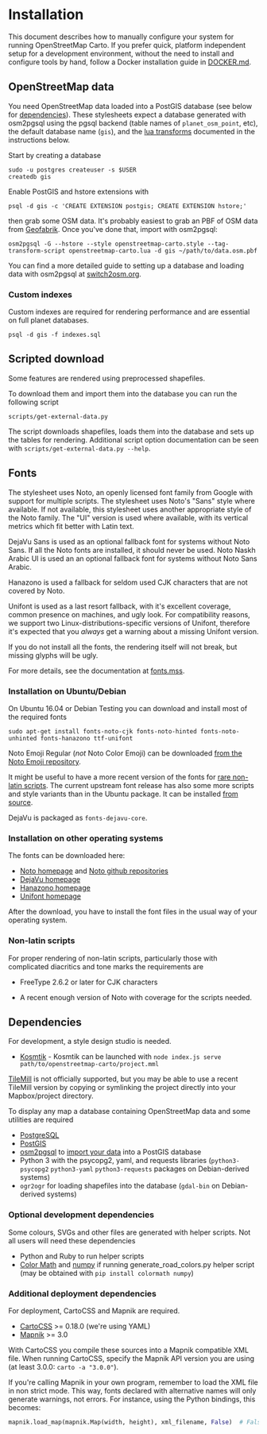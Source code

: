 # Installation

This document describes how to manually configure your system for running OpenStreetMap Carto. If you prefer quick, platform independent setup for a development environment, without the need to install and configure tools by hand, follow a Docker installation guide in [DOCKER.md](DOCKER.md).

## OpenStreetMap data
You need OpenStreetMap data loaded into a PostGIS database (see below for [dependencies](#dependencies)). These stylesheets expect a database generated with osm2pgsql using the pgsql backend (table names of `planet_osm_point`, etc), the default database name (`gis`), and the [lua transforms](https://osm2pgsql.org/doc/manual.html#lua-tag-transformations) documented in the instructions below.

Start by creating a database

```
sudo -u postgres createuser -s $USER
createdb gis
```

Enable PostGIS and hstore extensions with

```
psql -d gis -c 'CREATE EXTENSION postgis; CREATE EXTENSION hstore;'
```

then grab some OSM data. It's probably easiest to grab an PBF of OSM data from [Geofabrik](https://download.geofabrik.de/). Once you've done that, import with osm2pgsql:

```
osm2pgsql -G --hstore --style openstreetmap-carto.style --tag-transform-script openstreetmap-carto.lua -d gis ~/path/to/data.osm.pbf
```

You can find a more detailed guide to setting up a database and loading data with osm2pgsql at [switch2osm.org](https://switch2osm.org/serving-tiles/manually-building-a-tile-server-16-04-2-lts/).

### Custom indexes
Custom indexes are required for rendering performance and are essential on full planet databases.

```
psql -d gis -f indexes.sql
```

## Scripted download
Some features are rendered using preprocessed shapefiles.

To download them and import them into the database you can run the following script

```
scripts/get-external-data.py
```

The script downloads shapefiles, loads them into the database and sets up the tables for rendering. Additional script option documentation can be seen with `scripts/get-external-data.py --help`.

## Fonts
The stylesheet uses Noto, an openly licensed font family from Google with support for multiple scripts. The stylesheet uses Noto's "Sans" style where available. If not available, this stylesheet uses another appropriate style of the Noto family. The "UI" version is used where available, with its vertical metrics which fit better with Latin text.

DejaVu Sans is used as an optional fallback font for systems without Noto Sans. If all the Noto fonts are installed, it should never be used. Noto Naskh Arabic UI is used an an optional fallback font for systems without Noto Sans Arabic.

Hanazono is used a fallback for seldom used CJK characters that are not covered by Noto.

Unifont is used as a last resort fallback, with it's excellent coverage, common presence on machines, and ugly look. For compatibility reasons, we support two Linux-distributions-specific versions of Unifont, therefore it's expected that you *always* get a warning about a missing Unifont version.

If you do not install all the fonts, the rendering itself will not break, but missing glyphs will be ugly.

For more details, see the documentation at [fonts.mss](style/fonts.mss).

### Installation on Ubuntu/Debian

On Ubuntu 16.04 or Debian Testing you can download and install most of the required fonts

```
sudo apt-get install fonts-noto-cjk fonts-noto-hinted fonts-noto-unhinted fonts-hanazono ttf-unifont
```

Noto Emoji Regular (*not* Noto Color Emoji) can be downloaded [from the Noto Emoji repository](https://github.com/googlefonts/noto-emoji).

It might be useful to have a more recent version of the fonts for [rare non-latin scripts](#non-latin-scripts). The current upstream font release has also some more scripts and style variants than in the Ubuntu package. It can be installed [from source](https://github.com/googlefonts/noto-fonts/blob/master/FAQ.md#where-are-the-fonts).

DejaVu is packaged as `fonts-dejavu-core`.

### Installation on other operating systems

The fonts can be downloaded here:

* [Noto homepage](https://www.google.com/get/noto/) and [Noto github repositories](https://github.com/googlefonts?utf8=%E2%9C%93&q=noto)
* [DejaVu homepage](https://dejavu-fonts.org/)
* [Hanazono homepage](http://fonts.jp/hanazono/)
* [Unifont homepage](http://unifoundry.com/)

After the download, you have to install the font files in the usual way of your operating system.

### Non-latin scripts

For proper rendering of non-latin scripts, particularly those with complicated diacritics and tone marks the requirements are

* FreeType 2.6.2 or later for CJK characters

* A recent enough version of Noto with coverage for the scripts needed.

## Dependencies

For development, a style design studio is needed.
* [Kosmtik](https://github.com/kosmtik/kosmtik) - Kosmtik can be launched with `node index.js serve path/to/openstreetmap-carto/project.mml`

[TileMill](https://tilemill-project.github.io/tilemill/) is not officially supported, but you may be able to use a recent TileMill version by copying or symlinking the project directly into your Mapbox/project directory.

To display any map a database containing OpenStreetMap data and some utilities are required

* [PostgreSQL](https://www.postgresql.org/)
* [PostGIS](https://postgis.net/)
* [osm2pgsql](https://github.com/openstreetmap/osm2pgsql#installing) to [import your data](https://switch2osm.org/serving-tiles/updating-as-people-edit/) into a PostGIS database
* Python 3 with the psycopg2, yaml, and requests libraries (`python3-psycopg2` `python3-yaml` `python3-requests` packages on Debian-derived systems)
* `ogr2ogr` for loading shapefiles into the database (`gdal-bin` on Debian-derived systems)

### Optional development dependencies

Some colours, SVGs and other files are generated with helper scripts. Not all users will need these dependencies

* Python and Ruby to run helper scripts
* [Color Math](https://github.com/gtaylor/python-colormath) and [numpy](https://numpy.org/) if running generate_road_colors.py helper script (may be obtained with `pip install colormath numpy`)

### Additional deployment dependencies

For deployment, CartoCSS and Mapnik are required.

* [CartoCSS](https://github.com/mapbox/carto) >= 0.18.0 (we're using YAML)
* [Mapnik](https://github.com/mapnik/mapnik/wiki/Mapnik-Installation) >= 3.0

With CartoCSS you compile these sources into a Mapnik compatible XML file. When running CartoCSS, specify the Mapnik API version you are using (at least 3.0.0: `carto -a "3.0.0"`).

If you're calling Mapnik in your own program, remember to load the XML file in non strict mode. This way, fonts declared with alternative names will only generate warnings, not errors. For instance, using the Python bindings, this becomes:

```python
mapnik.load_map(mapnik.Map(width, height), xml_filename, False)  # False for non-strict mode
```
